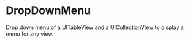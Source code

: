 # DropDownMenu
Drop down menu of a UITableView and a UICollectionView to display a menu for any view.

